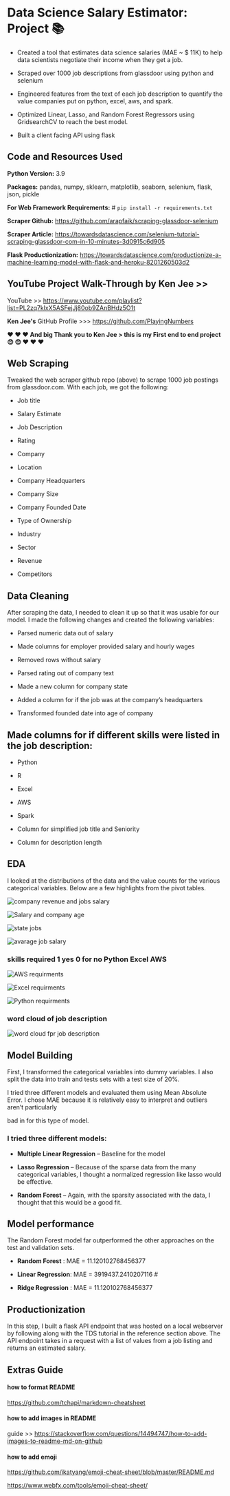 # Data Science Salary Estimator: Project :books:

* Created a tool that estimates data science salaries (MAE ~ $ 11K) to help data scientists negotiate their income when they get a job.

* Scraped over 1000 job descriptions from glassdoor using python and selenium

* Engineered features from the text of each job description to quantify the value companies put on python, excel, aws, and spark.

* Optimized Linear, Lasso, and Random Forest Regressors using GridsearchCV to reach the best model.

* Built a client facing API using flask

## Code and Resources Used

__Python Version:__ 3.9

__Packages:__ pandas, numpy, sklearn, matplotlib, seaborn, selenium, flask, json, pickle

__For Web Framework Requirements:__ # `pip install -r requirements.txt`

__Scraper Github:__ https://github.com/arapfaik/scraping-glassdoor-selenium

__Scraper Article:__ https://towardsdatascience.com/selenium-tutorial-scraping-glassdoor-com-in-10-minutes-3d0915c6d905

__Flask Productionization:__ https://towardsdatascience.com/productionize-a-machine-learning-model-with-flask-and-heroku-8201260503d2

## YouTube Project Walk-Through by Ken Jee >> 

 YouTube >> https://www.youtube.com/playlist?list=PL2zq7klxX5ASFejJj80ob9ZAnBHdz5O1t

__Ken Jee's__ GitHub Profile >>> https://github.com/PlayingNumbers

__:heart: :heart: :heart: And big Thank you to Ken Jee  > this is my First end to end project 😊 :blush: :heart: :heart: :heart:__


## Web Scraping

Tweaked the web scraper github repo (above) to scrape 1000 job postings from glassdoor.com. With each job, we got the following:

* Job title

* Salary Estimate

* Job Description

* Rating

* Company

* Location

* Company Headquarters

* Company Size

* Company Founded Date

* Type of Ownership

* Industry

* Sector

* Revenue

* Competitors

## Data Cleaning

After scraping the data, I needed to clean it up so that it was usable for our model. I made the following changes and created the following variables:

* Parsed numeric data out of salary

* Made columns for employer provided salary and hourly wages

* Removed rows without salary

* Parsed rating out of company text

* Made a new column for company state

* Added a column for if the job was at the company’s headquarters

* Transformed founded date into age of company

## Made columns for if different skills were listed in the job description:

* Python

* R

* Excel

* AWS

* Spark

* Column for simplified job title and Seniority

* Column for description length

## EDA

I looked at the distributions of the data and the value counts for the various categorical variables. Below are a few highlights from the pivot tables.




![company revenue and jobs salary](https://user-images.githubusercontent.com/108168115/210273321-e541be50-6570-4e3f-81e2-fcd4539435ff.png)

![Salary and company age](https://user-images.githubusercontent.com/108168115/210273328-597d39e8-d8e2-446f-842e-f83605946d3b.png)

![state jobs](https://user-images.githubusercontent.com/108168115/210273329-3a69a5d3-e07d-4677-82cb-95710f47959d.png)

![avarage job salary](https://user-images.githubusercontent.com/108168115/210273332-876911cc-58f8-4623-9d2e-e1d17c592712.png)



### skills required 1 yes 0 for no  Python  Excel  AWS




![AWS requirments](https://user-images.githubusercontent.com/108168115/210273333-cee82d26-34da-4b17-a1f6-f756f5f5e9f5.png)

![Excel requirments](https://user-images.githubusercontent.com/108168115/210273323-1a79da2a-5a57-464f-a7fd-a41b7d1bd72a.png)

![Python requirments](https://user-images.githubusercontent.com/108168115/210273326-7891b6a3-a551-40a8-8e41-3aaa6b1b6066.png)



### word cloud of job description 




![word cloud fpr job description](https://user-images.githubusercontent.com/108168115/210273330-6828201d-0a18-44a7-b27b-cd0420b62f99.png)




## Model Building
First, I transformed the categorical variables into dummy variables. I also split the data into train and tests sets with a test size of 20%.

I tried three different models and evaluated them using Mean Absolute Error. I chose MAE because it is relatively easy to interpret and outliers aren’t particularly

bad in for this type of model.

### I tried three different models:

*  __Multiple Linear Regression__ – Baseline for the model 

* __Lasso Regression__ – Because of the sparse data from the many categorical variables, I thought a normalized regression like lasso would be effective.

* __Random Forest__ – Again, with the sparsity associated with the data, I thought that this would be a good fit.

## Model performance

The Random Forest model far outperformed the other approaches on the test and validation sets.

* __Random Forest__ : MAE = 11.120102768456377

* __Linear Regression__: MAE = 3919437.2410207116 # 

* __Ridge Regression__ : MAE = 11.120102768456377

## Productionization

In this step, I built a flask API endpoint that was hosted on a local webserver by following along with the TDS tutorial in the reference section above. The API endpoint takes in a request with a list of values from a job listing and returns an estimated salary.





## Extras Guide

#### how to format README 

https://github.com/tchapi/markdown-cheatsheet

#### how to add images in README 

guide >> https://stackoverflow.com/questions/14494747/how-to-add-images-to-readme-md-on-github

#### how to add emoji 

https://github.com/ikatyang/emoji-cheat-sheet/blob/master/README.md

https://www.webfx.com/tools/emoji-cheat-sheet/



